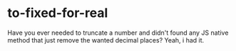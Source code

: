 # to-fixed-for-real
Have you ever needed to truncate a number and didn't found any JS native method that just remove the wanted decimal places? Yeah, i had it. 
